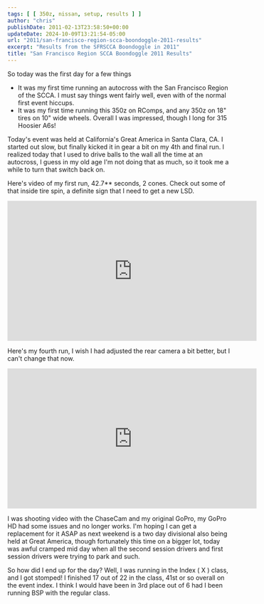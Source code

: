 ```yaml
---
tags: [ [ 350z, nissan, setup, results ] ]
author: "chris"
publishDate: 2011-02-13T23:58:50+00:00
updateDate: 2024-10-09T13:21:54-05:00
url: "2011/san-francisco-region-scca-boondoggle-2011-results"
excerpt: "Results from the SFRSCCA Boondoggle in 2011"
title: "San Francisco Region SCCA Boondoggle 2011 Results"
---
```


So today was the first day for a few things
- It was my first time running an autocross with the San Francisco Region of the SCCA. I must say things went fairly well, even with of the normal first event hiccups.
- It was my first time running this 350z on RComps, and any 350z on 18" tires on 10" wide wheels. Overall I was impressed, though I long for 315 Hoosier A6s!

Today's event was held at California's Great America in Santa Clara, CA. I started out slow, but finally kicked it in gear a bit on my 4th and final run. I realized today that I used to drive balls to the wall all the time at an autocross, I guess in my old age I'm not doing that as much, so it took me a while to turn that switch back on.

Here's video of my first run, 42.7** seconds, 2 cones. Check out some of that inside tire spin, a definite sign that I need to get a new LSD.

<iframe width="560" height="315" src="https://www.youtube.com/embed/U7MrArldr9M?si=CetwfAO84lU24hQY" title="YouTube video player" frameborder="0" allow="accelerometer; autoplay; clipboard-write; encrypted-media; gyroscope; picture-in-picture; web-share" referrerpolicy="strict-origin-when-cross-origin" allowfullscreen></iframe>

Here's my fourth run, I wish I had adjusted the rear camera a bit better, but I can't change that now.

<iframe width="560" height="315" src="https://www.youtube.com/embed/xtcxoTIstr8?si=OYdVvIvDb7RmKEiT" title="YouTube video player" frameborder="0" allow="accelerometer; autoplay; clipboard-write; encrypted-media; gyroscope; picture-in-picture; web-share" referrerpolicy="strict-origin-when-cross-origin" allowfullscreen></iframe>

I was shooting video with the ChaseCam and my original GoPro, my GoPro HD had some issues and no longer works. I'm hoping I can get a replacement for it ASAP as next weekend is a two day divisional also being held at Great America, though fortunately this time on a bigger lot, today was awful cramped mid day when all the second session drivers and first session drivers were trying to park and such.

So how did I end up for the day? Well, I was running in the Index ( X ) class, and I got stomped! I finished 17 out of 22 in the class, 41st or so overall on the event index. I think I would have been in 3rd place out of 6 had I been running BSP with the regular class.
